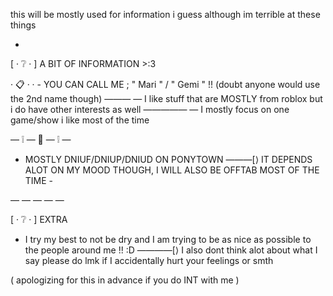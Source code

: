 this will be mostly used for information i guess although im terrible at these things 

-

[ · ❔ · ] 
A BIT OF INFORMATION >:3



· 📋 ·
· - YOU CAN CALL ME ; " Mari " / " Gemi " !!
(doubt anyone would use the 2nd name though)
——— — I like stuff that are MOSTLY from roblox but i do have other interests as well
————— — I mostly focus on one game/show i like most of the time

— ❕ — 🧭 — ❕ —

 - MOSTLY DNIUF/DNIUP/DNIUD ON PONYTOWN ———[⟩
IT DEPENDS ALOT ON MY MOOD THOUGH, I WILL ALSO BE OFFTAB MOST OF THE TIME -

— — — — —

[ · ❔ · ] 
EXTRA

- I try my best to not be dry and I am trying to be as nice as possible to the people around me !! :D
————[⟩  I also dont think alot about what I say please do lmk if I accidentally hurt your feelings or smth

( apologizing for this in advance 
if you do INT with me )
